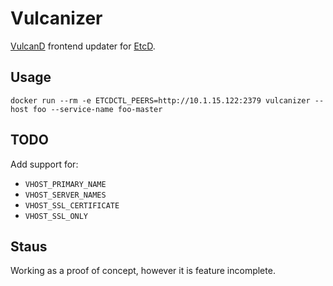 # Vulcanizer

[VulcanD](http://vulcand.io) frontend updater for [EtcD](https://github.com/coreos/etcd).

## Usage

```
docker run --rm -e ETCDCTL_PEERS=http://10.1.15.122:2379 vulcanizer --host foo --service-name foo-master
```

## TODO

Add support for:

- `VHOST_PRIMARY_NAME`
- `VHOST_SERVER_NAMES`
- `VHOST_SSL_CERTIFICATE`
- `VHOST_SSL_ONLY`

## Staus

Working as a proof of concept, however it is feature incomplete. 